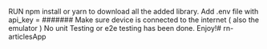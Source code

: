 RUN npm install or yarn to download all the added library.
Add .env file with api_key = ####### 
Make sure device is connected to the internet ( also the emulator )
No unit Testing or e2e testing has been done.
Enjoy!#   r n - a r t i c l e s A p p  
 